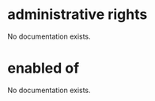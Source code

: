 # administrative rights

No documentation exists.

# enabled of <administrative rights>

No documentation exists.
